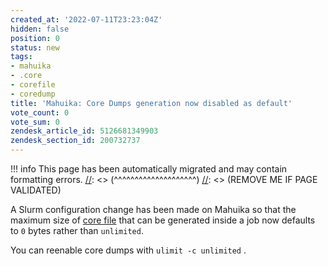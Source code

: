 ```yaml
---
created_at: '2022-07-11T23:23:04Z'
hidden: false
position: 0
status: new
tags:
- mahuika
- .core
- corefile
- coredump
title: 'Mahuika: Core Dumps generation now disabled as default'
vote_count: 0
vote_sum: 0
zendesk_article_id: 5126681349903
zendesk_section_id: 200732737
---
```




[//]: <> (REMOVE ME IF PAGE VALIDATED)
[//]: <> (vvvvvvvvvvvvvvvvvvvv)
!!! info
    This page has been automatically migrated and may contain formatting errors.
[//]: <> (^^^^^^^^^^^^^^^^^^^^)
[//]: <> (REMOVE ME IF PAGE VALIDATED)

A Slurm configuration change has been made on Mahuika so that the 
maximum size of [core
file](https://support.nesi.org.nz/hc/en-gb/articles/360001584875-What-is-a-core-file-) that
can be generated inside a job now defaults to `0` bytes rather
than `unlimited`. 

You can reenable core dumps with `ulimit -c unlimited` .
